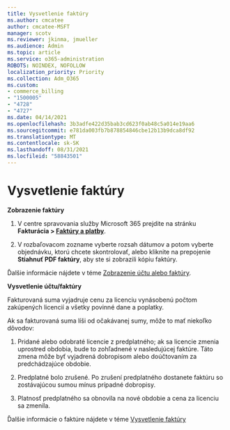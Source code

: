 ```yaml
---
title: Vysvetlenie faktúry
ms.author: cmcatee
author: cmcatee-MSFT
manager: scotv
ms.reviewer: jkinma, jmueller
ms.audience: Admin
ms.topic: article
ms.service: o365-administration
ROBOTS: NOINDEX, NOFOLLOW
localization_priority: Priority
ms.collection: Adm_O365
ms.custom:
- commerce_billing
- "1500005"
- "4728"
- "4727"
ms.date: 04/14/2021
ms.openlocfilehash: 3b3adfe422d35bab3cd623f0ab48c5a014e19aa6
ms.sourcegitcommit: e781da003fb7b878854846cbe12b13b9dca8df92
ms.translationtype: MT
ms.contentlocale: sk-SK
ms.lasthandoff: 08/31/2021
ms.locfileid: "58843501"
---
```

# <a name="understand-your-bill"></a>Vysvetlenie faktúry

**Zobrazenie faktúry**

1. V centre spravovania služby Microsoft 365 prejdite na stránku **Fakturácia > [Faktúry a platby](https://go.microsoft.com/fwlink/p/?linkid=848039)**.

2. V rozbaľovacom zozname vyberte rozsah dátumov a potom vyberte objednávku, ktorú chcete skontrolovať, alebo kliknite na prepojenie **Stiahnuť PDF faktúry**, aby ste si zobrazili kópiu faktúry.

Ďalšie informácie nájdete v téme [Zobrazenie účtu alebo faktúry](https://docs.microsoft.com/microsoft-365/commerce/billing-and-payments/view-your-bill-or-invoice).

**Vysvetlenie účtu/faktúry**

Fakturovaná suma vyjadruje cenu za licenciu vynásobenú počtom zakúpených licencií a všetky povinné dane a poplatky.

Ak sa fakturovaná suma líši od očakávanej sumy, môže to mať niekoľko dôvodov:

1. Pridané alebo odobraté licencie z predplatného; ak sa licencie zmenia uprostred obdobia, bude to zohľadnené v nasledujúcej faktúre.  Táto zmena môže byť vyjadrená dobropisom alebo doúčtovaním za predchádzajúce obdobie.

2. Predplatné bolo zrušené.  Po zrušení predplatného dostanete faktúru so zostávajúcou sumou mínus prípadné dobropisy.

3. Platnosť predplatného sa obnovila na nové obdobie a cena za licenciu sa zmenila.  

Ďalšie informácie o faktúre nájdete v téme [Vysvetlenie faktúry](https://support.office.com/article/Understand-your-invoice-for-Office-365-for-business-0724b428-fb59-4962-8c37-6674166d7507)
